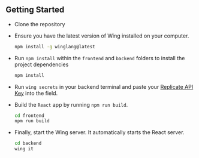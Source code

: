 ## Getting Started

- Clone the repository

- Ensure you have the latest version of Wing installed on your computer.
  ```bash
  npm install -g winglang@latest
  ```
  
- Run `npm install` within the `frontend` and `backend` folders to install the project dependencies
  ```bash
  npm install
  ```

- Run `wing secrets` in your backend terminal and paste your [Replicate API Key](https://replicate.com) into the field.
  
- Build the `React` app by running `npm run build`.
  ```bash
  cd frontend
  npm run build
  ```
- Finally, start the Wing server. It automatically starts the React server.
    ```bash
    cd backend
    wing it
    ```
